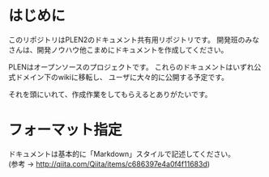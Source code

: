 # はじめに
このリポジトリはPLEN2のドキュメント共有用リポジトリです。
開発班のみなさんは、開発ノウハウ他こまめにドキュメントを作成してください。

PLENはオープンソースのプロジェクトです。
これらのドキュメントはいずれ公式ドメイン下のwikiに移転し、
ユーザに大々的に公開する予定です。

それを頭にいれて、作成作業をしてもらえるとありがたいです。

# フォーマット指定
ドキュメントは基本的に「Markdown」スタイルで記述してください。  
(参考 → http://qiita.com/Qiita/items/c686397e4a0f4f11683d)
